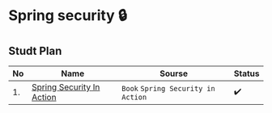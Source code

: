 # Spring security 🔒

## Studt Plan 
|No|Name|Sourse|Status|
|--|----|------|------|
|1.|[Spring Security In Action](https://github.com/abbos0123/Spring/tree/main/Spring-Security/Spring-Security-In-Action)|```Book``` ```Spring Security in Action```|✔️|


